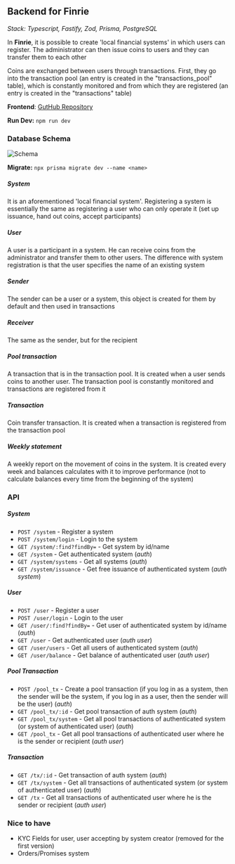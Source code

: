 ## Backend for Finrie

*Stack: Typescript, Fastify, Zod, Prisma, PostgreSQL*

In **Finrie**, it is possible to create 'local financial systems' in which users can register. The administrator can then issue coins to users and they can transfer them to each other

Coins are exchanged between users through transactions. First, they go into the transaction pool (an entry is created in the "transactions_pool" table), which is constantly monitored and from which they are registered (an entry is created in the "transactions" table)

**Frontend**: [GutHub Repository](https://github.com/IlyaLightman/finrie-front)

**Run Dev:** `npm run dev`

### Database Schema
![Schema](https://s1.hostingkartinok.com/uploads/images/2023/05/5601d880da9175d663059eef6f74e42e.png)

**Migrate:** `npx prisma migrate dev --name <name>`

##### System
It is an aforementioned 'local financial system'. Registering a system is essentially the same as registering a user who can only operate it (set up issuance, hand out coins, accept participants)

##### User
A user is a participant in a system. He can receive coins from the administrator and transfer them to other users. The difference with system registration is that the user specifies the name of an existing system

##### Sender
The sender can be a user or a system, this object is created for them by default and then used in transactions

##### Receiver
The same as the sender, but for the recipient

##### Pool transaction
A transaction that is in the transaction pool. It is created when a user sends coins to another user. The transaction pool is constantly monitored and transactions are registered from it

##### Transaction
Coin transfer transaction. It is created when a transaction is registered from the transaction pool

##### Weekly statement
A weekly report on the movement of coins in the system. It is created every week and balances calculates with it to improve performance (not to calculate balances every time from the beginning of the system)

### API

##### System
- `POST /system` - Register a system
- `POST /system/login` - Login to the system
- `GET /system/:find?findBy=` - Get system by id/name
- `GET /system` - Get authenticated system (*auth*)
- `GET /system/systems` - Get all systems (*auth*)
- `GET /system/issuance` - Get free issuance of authenticated system (*auth system*)

##### User
- `POST /user` - Register a user
- `POST /user/login` - Login to the user
- `GET /user/:find?findBy=` - Get user of authenticated system by id/name (*auth*)
- `GET /user` - Get authenticated user (*auth user*)
- `GET /user/users` - Get all users of authenticated system (*auth*)
- `GET /user/balance` - Get balance of authenticated user (*auth user*)

##### Pool Transaction
- `POST /pool_tx` - Create a pool transaction (if you log in as a system, then the sender will be the system, if you log in as a user, then the sender will be the user) (*auth*)
- `GET /pool_tx/:id` - Get pool transaction of auth system (*auth*)
- `GET /pool_tx/system` - Get all pool transactions of authenticated system (or system of authenticated user) (*auth*)
- `GET /pool_tx` - Get all pool transactions of authenticated user where he is the sender or recipient (*auth user*)

##### Transaction
- `GET /tx/:id` - Get transaction of auth system (*auth*)
- `GET /tx/system` - Get all transactions of authenticated system (or system of authenticated user) (*auth*)
- `GET /tx` - Get all transactions of authenticated user where he is the sender or recipient (*auth user*)

### Nice to have
- KYC Fields for user, user accepting by system creator (removed for the first version)
- Orders/Promises system
